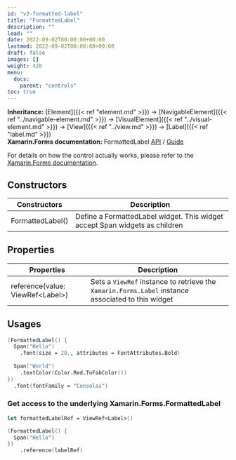 ```yaml
---
id: "v2-formatted-label"
title: "FormattedLabel"
description: ""
lead: ""
date: 2022-09-02T00:00:00+00:00
lastmod: 2022-09-02T00:00:00+00:00
draft: false
images: []
weight: 428
menu:
  docs:
    parent: "controls"
toc: true
---
```


**Inheritance:** [Element]({{< ref "element.md" >}}) -> [NavigableElement]({{< ref "../navigable-element.md" >}}) -> [VisualElement]({{< ref "../visual-element.md" >}}) -> [View]({{< ref "../view.md" >}}) -> [Label]({{< ref "label.md" >}})  
**Xamarin.Forms documentation:** FormattedLabel [API](//TODO) / [Guide](//TODO)

For details on how the control actually works, please refer to the [Xamarin.Forms documentation](//TODO).

## Constructors

| Constructors | Description |
|--|--|
| FormattedLabel() | Define a FormattedLabel widget. This widget accept Span widgets as children |

## Properties

| Properties | Description |
|--|--|
| reference(value: ViewRef&lt;Label&gt;) | Sets a `ViewRef` instance to retrieve the `Xamarin.Forms.Label` instance associated to this widget |

## Usages

```fs
(FormattedLabel() {
  Span("Hello")
    .font(size = 20., attributes = FontAttributes.Bold)
    
  Span("World")
    .textColor(Color.Red.ToFabColor())
})
  .font(fontFamily = "Consolas")
```

### Get access to the underlying Xamarin.Forms.FormattedLabel

```fs
let formattedLabelRef = ViewRef<Label>()

(FormattedLabel() {
  Span("Hello")
})
    .reference(labelRef)
```
